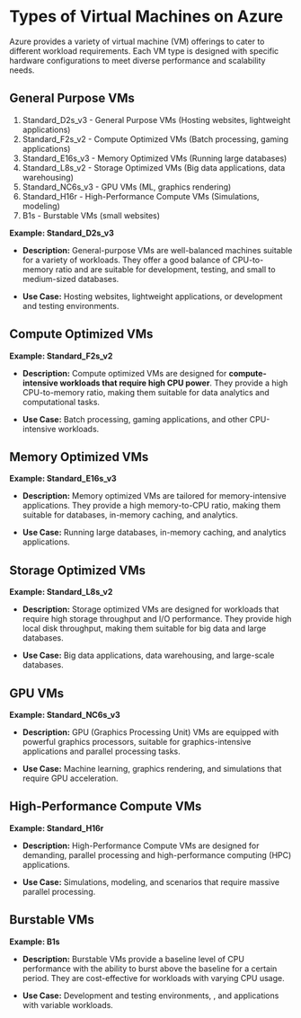 # Types of Virtual Machines on Azure

Azure provides a variety of virtual machine (VM) offerings to cater to different workload requirements. Each VM type is designed with specific hardware configurations to meet diverse performance and scalability needs.

## General Purpose VMs

1. Standard_D2s_v3 -  General Purpose VMs (Hosting websites, lightweight applications)
2. Standard_F2s_v2 -  Compute Optimized VMs (Batch processing, gaming applications)
3. Standard_E16s_v3 - Memory Optimized VMs (Running large databases)
4. Standard_L8s_v2  - Storage Optimized VMs (Big data applications, data warehousing)
5. Standard_NC6s_v3 -  GPU VMs (ML, graphics rendering)
6. Standard_H16r   -  High-Performance Compute VMs (Simulations, modeling)  
7. B1s             -  Burstable VMs   (small websites)

**Example: Standard_D2s_v3**

- **Description:** General-purpose VMs are well-balanced machines suitable for a variety of workloads. They offer a good balance of CPU-to-memory ratio and are suitable for development, testing, and small to medium-sized databases.

- **Use Case:** Hosting websites, lightweight applications, or development and testing environments.

## Compute Optimized VMs

**Example: Standard_F2s_v2**

- **Description:** Compute optimized VMs are designed for **compute-intensive workloads that require high CPU power**. They provide a high CPU-to-memory ratio, making them suitable for data analytics and computational tasks.

- **Use Case:** Batch processing, gaming applications, and other CPU-intensive workloads.

## Memory Optimized VMs

**Example: Standard_E16s_v3**

- **Description:** Memory optimized VMs are tailored for memory-intensive applications. They provide a high memory-to-CPU ratio, making them suitable for databases, in-memory caching, and analytics.

- **Use Case:** Running large databases, in-memory caching, and analytics applications.

## Storage Optimized VMs

**Example: Standard_L8s_v2**

- **Description:** Storage optimized VMs are designed for workloads that require high storage throughput and I/O performance. They provide high local disk throughput, making them suitable for big data and large databases.

- **Use Case:** Big data applications, data warehousing, and large-scale databases.

## GPU VMs

**Example: Standard_NC6s_v3**

- **Description:** GPU (Graphics Processing Unit) VMs are equipped with powerful graphics processors, suitable for graphics-intensive applications and parallel processing tasks.

- **Use Case:** Machine learning, graphics rendering, and simulations that require GPU acceleration.

## High-Performance Compute VMs

**Example: Standard_H16r**

- **Description:** High-Performance Compute VMs are designed for demanding, parallel processing and high-performance computing (HPC) applications.

- **Use Case:** Simulations, modeling, and scenarios that require massive parallel processing.

## Burstable VMs

**Example: B1s**

- **Description:** Burstable VMs provide a baseline level of CPU performance with the ability to burst above the baseline for a certain period. They are cost-effective for workloads with varying CPU usage.

- **Use Case:** Development and testing environments,  , and applications with variable workloads.
